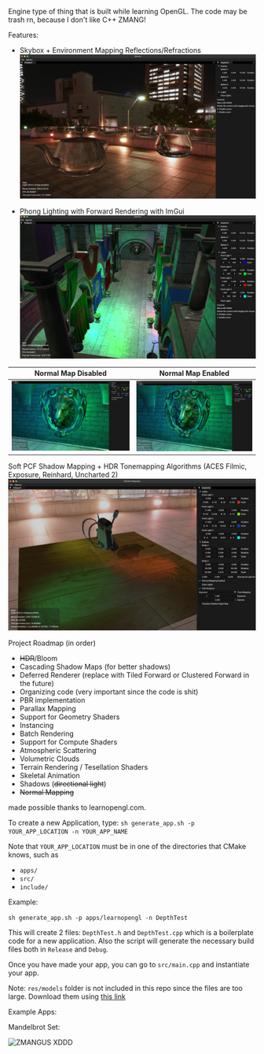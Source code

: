 Engine type of thing that is built while learning OpenGL.
The code may be trash rn, because I don't like C++ ZMANG!

Features:

* Skybox + Environment Mapping Reflections/Refractions
![wegojim](gallery/env_mapping.jpeg)

* Phong Lighting with Forward Rendering with ImGui
![sigmallionare](gallery/multiple_lights.jpeg)

Normal Map Disabled             |  Normal Map Enabled
:-------------------------:|:-------------------------:
![grind](gallery/no_normal_map.jpeg)  |  ![](gallery/yes_normal_map.jpeg)

Soft PCF Shadow Mapping + HDR Tonemapping Algorithms (ACES Filmic, Exposure, Reinhard, Uncharted 2)
![zigmus](gallery/shadow_mapping.jpeg)

Project Roadmap (in order)
* ~~HDR~~/Bloom
* Cascading Shadow Maps (for better shadows)
* Deferred Renderer (replace with Tiled Forward or Clustered Forward in the future)
* Organizing code (very important since the code is shit)
* PBR implementation
* Parallax Mapping
* Support for Geometry Shaders
* Instancing
* Batch Rendering
* Support for Compute Shaders
* Atmospheric Scattering
* Volumetric Clouds
* Terrain Rendering / Tesellation Shaders
* Skeletal Animation
* Shadows (~~directional light~~)
* ~~Normal Mapping~~

made possible thanks to learnopengl.com.

To create a new Application, type:
`sh generate_app.sh -p YOUR_APP_LOCATION -n YOUR_APP_NAME`

Note that `YOUR_APP_LOCATION` must be in one of the directories that CMake knows, such as

- `apps/`
- `src/`
- `include/`

Example:

`sh generate_app.sh -p apps/learnopengl -n DepthTest` 

This will create 2 files: `DepthTest.h` and `DepthTest.cpp` which is a boilerplate code for a new application.
Also the script will generate the necessary build files both in `Release` and `Debug`.

Once you have made your app, you can go to `src/main.cpp` and instantiate your app.

Note: 
`res/models` folder is not included in this repo since the files are too large. Download them using [this link]()

Example Apps:

Mandelbrot Set:

![ZMANGUS XDDD](gallery/giphy.gif)